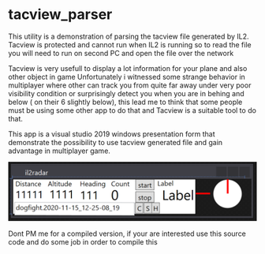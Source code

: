 # tacview_parser

This utility is a demonstration of parsing the tacview file generated by IL2. 
Tacview is protected and cannot run when IL2 is running so to read the file you will need to run on second PC and open the file over the network

Tacview is very usefull to display a lot information for your plane and also other object in game 
Unfortunately i witnessed some strange behavior in multiplayer where other can track you from quite far away under very poor visibility condition or surprisingly detect you when you are in behing and below ( on their 6 slightly below), this lead me to think that some people must be using some other app to do that and Tacview is a suitable tool to do that.

This app is a visual studio 2019 windows presentation form that demonstrate the possibility to use tacview generated file and gain advantage in multiplayer game.

![alt text](https://github.com/asietech/tacview_parser/blob/main/il21.png)

Dont PM me for a compiled version, if your are interested use this source code and do some job in order to compile this
